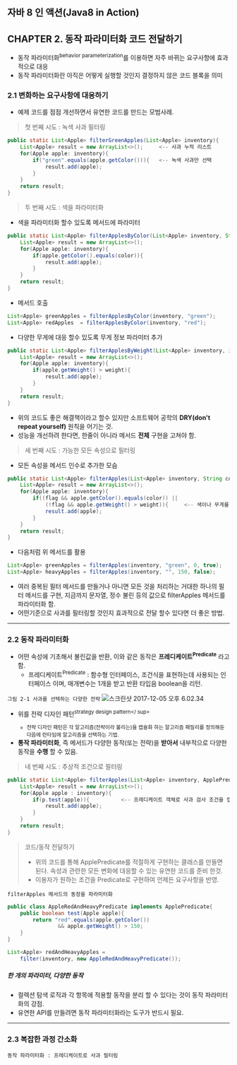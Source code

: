 자바 8 인 액션(Java8 in Action)
-------------------------------

CHAPTER 2. 동작 파라미터화 코드 전달하기
----------------------------------------

- 동작 파라미터화<sup>behavior parameterization</sup>를 이용하면 자주 바뀌는 요구사항에 효과적으로 대응
- 동작 파라미터화란 아직은 어떻게 실행할 것인지 결정하지 않은 코드 블록을 의미

### 2.1 변화하는 요구사항에 대응하기

- 예제 코드를 점점 개선하면서 유연한 코드를 만드는 모범사례.

> 첫 번째 시도 : 녹색 사과 필터링

```java
public static List<Apple> filterGreenApples(List<Apple> inventory){
    List<Apple> result = new ArrayList<>();     <-- 사과 누적 리스트
    for(Apple apple: inventory){
        if("green".equals(apple.getColor())){   <-- 녹색 사과만 선택
            result.add(apple);
        }
    }
    return result;
}
```

> 두 번째 시도 : 색을 파라미터화

- 색을 파라미터화 할수 있도록 메서드에 파라미터

```java
public static List<Apple> filterApplesByColor(List<Apple> inventory, String color){
    List<Apple> result = new ArrayList<>();
    for(Apple apple: inventory){
        if(apple.getColor().equals(color)){
            result.add(apple);
        }
    }
    return result;
}
```

- 메서드 호출

```java
List<Apple> greenApples = filterApplesByColor(inventory, "green");
List<Apple> redApples  = filterApplesByColor(inventory, "red");
```

- 다양한 무게에 대응 할수 있도록 무게 정보 파라미터 추가

```java
public static List<Apple> filterApplesByWeight(List<Apple> inventory, int weight){
    List<Apple> result = new ArrayList<>();
    for(Apple apple: inventory){
        if(apple.getWeight() > weight){
            result.add(apple);
        }
    }
    return result;
}
```

- 위의 코드도 좋은 해결책이라고 할수 있지만 소프트웨어 공학의 **DRY(don't repeat yourself)** 원칙을 어기는 것.
- 성능을 개선하려 한다면, 한줄이 아니라 메서드 **전체** 구현을 고쳐야 함.

> 세 번째 시도 : 가능한 모든 속성으로 필터링

- 모든 속성을 메서드 인수로 추가한 모슴

```java
public static List<Apple> filterApples(List<Apple> inventory, String color, int weight, boolean flag){
    List<Apple> result = new ArrayList<>();
    for(Apple apple: inventory){
        if((flag && apple.getColor().equals(color)) ||
            (!flag && apple.getWeight() > weight)){     <-- 색이나 무게를 선택하는 방법이 맘에 들지 않음.
            result.add(apple);
        }
    }
    return result;
}
```

- 다음처럼 위 메서드를 활용

```java
List<Apple> greenApples = filterApples(inventory, "green", 0, true);
List<Apple> heavyApples = filterApples(inventory, "", 150, false);
```

- 여러 중복된 필터 메서드를 만들거나 아니면 모든 것을 처리하는 거대한 하나의 필터 메서드를 구현, 지금까지 문자열, 정수 불린 등의 값으로 filterApples 메서드를 파라미터화 함.
- 어떤기준으로 사과를 필터링할 것인지 효과적으로 전달 할수 있다면 더 좋은 방법.

---

### 2.2 동작 파라미터화

- 어떤 속성에 기초해서 불린값을 반환, 이와 같은 동작은 **프레디케이트<sup>Predicate</sup>** 라고 함.
    - 프레디케이트<sup>Predicate</sup> : 함수형 인터페이스, 조건식을 표현하는데 사용되는 인터페이스 이며, 매개변수는 1개을 받고 반환 타입음 boolean을 리턴.
    
`그림 2-1 사과를 선택하는 다양한 전략`
![스크린샷 2017-12-05 오후 6.02.34](https://i.imgur.com/Moe1QwQ.png)

- 위를 전략 디자인 패턴<sup>strategy design pattern</   sup>
    - 전략 디자인 패턴은 각 알고리즘(전략이라 불리는)을 캡슐화 하는 알고리즘 패밀리를 정의해둔 다음에 런타임에 알고리즘을 선택하는 기법.
- **통작 파라미터화**, 즉 메서드가 다양한 동작(또는 전략)을 **받아서** 내부적으로 다양한 동작을 **수행** 할 수 있음.

> 네 번째 시도 : 추상적 조건으로 필터링
```java
public static List<Apple> filterApples(List<Apple> inventory, ApplePredicate p){
    List<Apple> result = new ArrayList<>();
    for(Apple apple : inventory){
        if(p.test(apple)){          <-- 프레디케이트 객체로 사과 검사 조건을 캡슐화
            result.add(apple);
        }
    }
    return result;
}
```
> 코드/동작 전달하기
> - 위의 코드를 통해 ApplePredicate를 적절하게 구현하는 클래스를 만들면 된다. 속성과 관련한 모든 변화에 대응할 수 있는 유연한 코드를 준비 한것.
> - 이용자가 원하는 조건을 Predicate로 구현하여 언제든 요구사항을 반영.

`filterApples 메서드의 동장을 파라미터화` 
```java
public class AppleRedAndHeavyPredicate implements ApplePredicate{
    public boolean test(Apple apple){
        return "red".equals(apple.getColor())
                && apple.getWeight() > 150;
    }
}

List<Apple> redAndHeavyApples = 
    filter(inventory, new AppleRedAndHeavyPredicate());
```

##### 한 개의 파라미터, 다양한 동작
- 컬렉션 탐색 로직과 각 항목에 적용할 동작을 분리 할 수 있다는 것이 동작 파라미터화의 강점.
- 유연한 API를 만들려면 동작 파라미터화라는 도구가 반드시 필요.

---

### 2.3 복잡한 과정 간소화
`동작 파라미터화 : 프레디케이트로 사과 필터링`
 















































